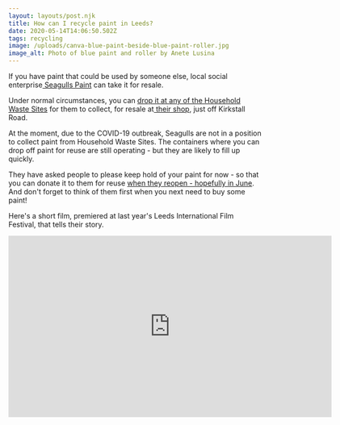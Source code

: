 ```yaml
---
layout: layouts/post.njk
title: How can I recycle paint in Leeds?
date: 2020-05-14T14:06:50.502Z
tags: recycling
image: /uploads/canva-blue-paint-beside-blue-paint-roller.jpg
image_alt: Photo of blue paint and roller by Anete Lusina
---
```

If you have paint that could be used by someone else, local social enterprise[ Seagulls Paint](https://seagullsreuse.org.uk/) can take it for resale.

Under normal circumstances, you can [drop it at any of the Household Waste Sites](https://seagullsreuse.org.uk/paint/waste-sites/) for them to collect, for resale at[ their shop](https://seagullsreuse.org.uk/), just off Kirkstall Road. 

At the moment, due to the COVID-19 outbreak, Seagulls are not in a position to collect paint from Household Waste Sites.  The containers where you can drop off paint for reuse are still operating - but they are likely to fill up quickly.

They have asked people to please keep hold of your paint for now - so that you can donate it to them for reuse [when they reopen - hopefully in June](https://www.instagram.com/p/CACeOpzn9jX/).  And don't forget to think of them first when you next need to buy some paint!

Here's a short film, premiered at last year's Leeds International Film Festival, that tells their story.  

<iframe title="vimeo-player" src="https://player.vimeo.com/video/352807974" width="640" height="360" frameborder="0" allowfullscreen></iframe>